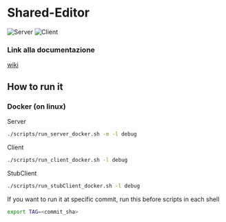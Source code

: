 # Shared-Editor

![Server](https://github.com/aleoli/Shared-Editor/workflows/.github/workflows/server.yaml/badge.svg)
![Client](https://github.com/aleoli/Shared-Editor/workflows/.github/workflows/client.yaml/badge.svg)

### Link alla documentazione

[wiki](https://github.com/aleoli/Shared-Editor/wiki)

## How to run it

### Docker (on linux)

Server
```bash
./scripts/run_server_docker.sh -m -l debug
```

Client
```bash
./scripts/run_client_docker.sh -l debug
```

StubClient
```bash
./scripts/run_stubClient_docker.sh -l debug
```

If you want to run it at specific commit, run this before scripts in each shell
```bash
export TAG=<commit_sha>
```
